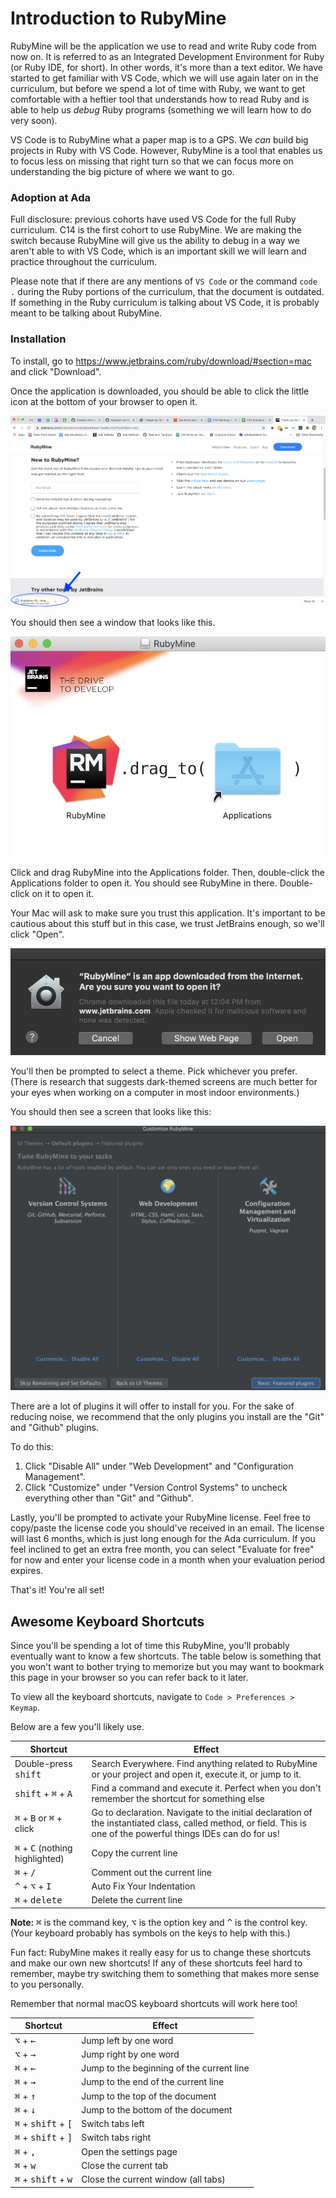 # Introduction to RubyMine

RubyMine will be the application we use to read and write Ruby code from now on. It is referred to as an Integrated Development Environment for Ruby (or Ruby IDE, for short). In other words, it's more than a text editor.
We have started to get familiar with VS Code, which we will use again later on in the curriculum, but before we spend a lot of time with Ruby, we want to get comfortable with a heftier tool that understands how to read Ruby and is able to help us _debug_ Ruby programs (something we will learn how to do very soon). 

VS Code is to RubyMine what a paper map is to a GPS. We _can_ build big projects in Ruby with VS Code. However, RubyMine is a tool that enables us to focus less on missing that right turn so that we can focus more on understanding the big picture of where we want to go.

### Adoption at Ada

Full disclosure: previous cohorts have used VS Code for the full Ruby curriculum. C14 is the first cohort to use RubyMine. We are making the switch because RubyMine will give us the ability to debug in a way we aren't able to with VS Code, which is an important skill we will learn and practice throughout the curriculum.

Please note that if there are any mentions of `VS Code` or the command `code .` during the Ruby portions of the curriculum, that the document is outdated. If something in the Ruby curriculum is talking about VS Code, it is probably meant to be talking about RubyMine.

### Installation

To install, go to https://www.jetbrains.com/ruby/download/#section=mac and click "Download".

Once the application is downloaded, you should be able to click the little icon at the bottom of your browser to open it.

![RubyMine Download screenshot](images/downloading-rubymine/browser-download.png)

You should then see a window that looks like this. 

![RubyMine dragTo screenshot](images/downloading-rubymine/drag-to-apps.png)

Click and drag RubyMine into the Applications folder. Then, double-click the Applications folder to open it. You should see RubyMine in there. Double-click on it to open it.

Your Mac will ask to make sure you trust this application. It's important to be cautious about this stuff but in this case, we trust JetBrains enough, so we'll click "Open".

![RubyMine security prompt](images/downloading-rubymine/security-prompt.png)

You'll then be prompted to select a theme. Pick whichever you prefer. (There is research that suggests dark-themed screens are much better for your eyes when working on a computer in most indoor environments.)

You should then see a screen that looks like this:

![RubyMine default plugins](images/downloading-rubymine/default-plugins.png)

There are a lot of plugins it will offer to install for you. For the sake of reducing noise, we recommend that the only plugins you install are the "Git" and "Github" plugins. 

To do this:
1. Click "Disable All" under "Web Development" and "Configuration Management". 
1. Click "Customize" under "Version Control Systems" to uncheck everything other than "Git" and "Github". 

Lastly, you'll be prompted to activate your RubyMine license. Feel free to copy/paste the license code you should've received in an email. The license will last 6 months, which is just long enough for the Ada curriculum. If you feel inclined to get an extra free month, you can select "Evaluate for free" for now and enter your license code in a month when your evaluation period expires.

That's it! You're all set!

## Awesome Keyboard Shortcuts
Since you'll be spending a lot of time this RubyMine, you'll probably eventually want to know a few shortcuts. The table below is something that you won't want to bother trying to memorize but you may want to bookmark this page in your browser so you can refer back to it later.

To view all the keyboard shortcuts, navigate to `Code > Preferences > Keymap`.

Below are a few you'll likely use.

Shortcut | Effect
---      | ---
Double-press <kbd>shift</kbd>  | Search Everywhere. Find anything related to RubyMine or your project and open it, execute it, or jump to it.
<kbd>shift</kbd> + <kbd>⌘</kbd> + <kbd>A</kbd>     | Find a command and execute it. Perfect when you don't remember the shortcut for something else
<kbd>⌘</kbd> + <kbd>B</kbd> or <kbd>⌘</kbd> + click     | Go to declaration. Navigate to the initial declaration of the instantiated class, called method, or field. This is one of the powerful things IDEs can do for us!
<kbd>⌘</kbd> + <kbd>C</kbd> (nothing highlighted)    | Copy the current line
<kbd>⌘</kbd> + <kbd>/</kbd>     | Comment out the current line
<kbd>^</kbd> + <kbd>⌥</kbd> + <kbd>I</kbd>   | Auto Fix Your Indentation
<kbd>⌘</kbd> + <kbd>delete</kbd>    | Delete the current line

**Note:** <kbd>⌘</kbd> is the command key, <kbd>⌥</kbd> is the option key and <kbd>^</kbd> is the control key.  (Your keyboard probably has symbols on the keys to help with this.)

Fun fact: RubyMine makes it really easy for us to change these shortcuts and make our own new shortcuts! If any of these shortcuts feel hard to remember, maybe try switching them to something that makes more sense to you personally.

Remember that normal macOS keyboard shortcuts will work here too!

Shortcut | Effect
---      | ---
<kbd>⌥</kbd> + <kbd>←</kbd> | Jump left by one word
<kbd>⌥</kbd> + <kbd>→</kbd> | Jump right by one word
<kbd>⌘</kbd> + <kbd>←</kbd> | Jump to the beginning of the current line
<kbd>⌘</kbd> + <kbd>→</kbd> | Jump to the end of the current line
<kbd>⌘</kbd> + <kbd>↑</kbd> | Jump to the top of the document
<kbd>⌘</kbd> + <kbd>↓</kbd> | Jump to the bottom of the document
<kbd>⌘</kbd> + <kbd>shift</kbd> + <kbd>[</kbd> | Switch tabs left
<kbd>⌘</kbd> + <kbd>shift</kbd> + <kbd>]</kbd> | Switch tabs right
<kbd>⌘</kbd> + <kbd>,</kbd>  | Open the settings page
<kbd>⌘</kbd> + <kbd>w</kbd>     | Close the current tab
<kbd>⌘</kbd> + <kbd>shift</kbd> + <kbd>w</kbd>    | Close the current window (all tabs)